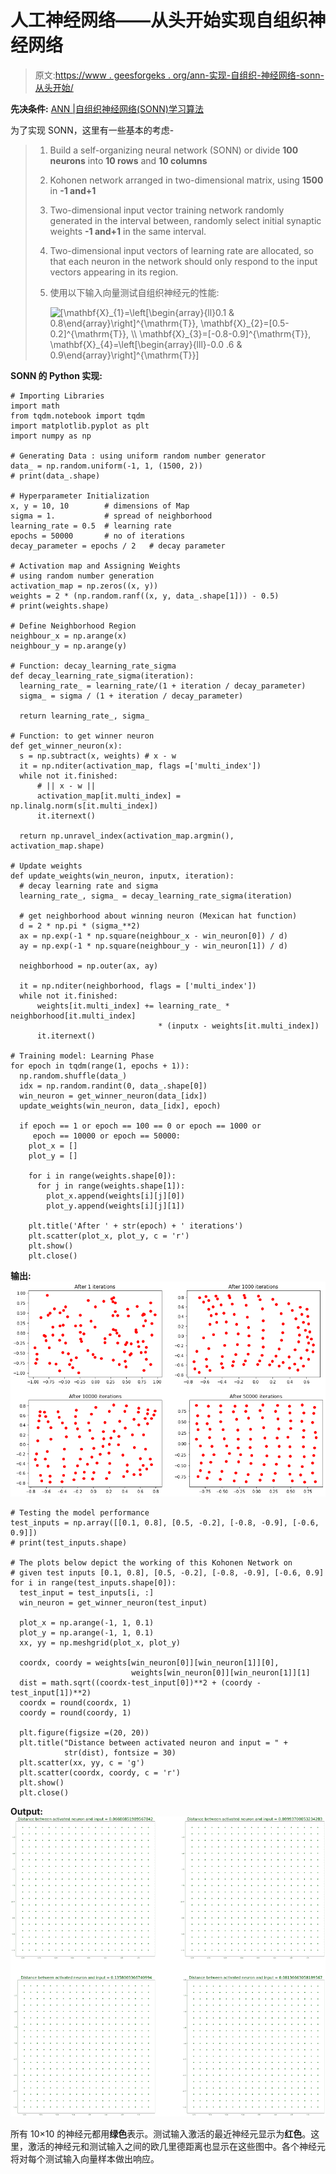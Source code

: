 # 人工神经网络——从头开始实现自组织神经网络

> 原文:[https://www . geesforgeks . org/ann-实现-自组织-神经网络-sonn-从头开始/](https://www.geeksforgeeks.org/ann-implementation-of-self-organizing-neural-network-sonn-from-scratch/)

**先决条件:** [ANN |自组织神经网络(SONN)学习算法](https://www.geeksforgeeks.org/ann-self-organizing-neural-network-sonn-learning-algorithm)

为了实现 SONN，这里有一些基本的考虑-

> 1.  Build a self-organizing neural network (SONN) or divide **100 neurons** into **10 rows** and **10 columns**
> 2.  Kohonen network arranged in two-dimensional matrix, using **1500** in **-1 and+1**
> 3.  Two-dimensional input vector training network randomly generated in the interval between, randomly select initial synaptic weights **-1 and+1** in the same interval.
> 4.  Two-dimensional input vectors of learning rate are allocated, so that each neuron in the network should only respond to the input vectors appearing in its region.
> 5.  使用以下输入向量测试自组织神经元的性能:
>     
>     ![\[$\mathbf{X}_{1}=\left[\begin{array}{ll}0.1 & 0.8\end{array}\right]^{\mathrm{T}}, \mathbf{X}_{2}=[0.5-0.2]^{\mathrm{T}}, \\ \mathbf{X}_{3}=[-0.8-0.9]^{\mathrm{T}}, \mathbf{X}_{4}=\left[\begin{array}{lll}-0.0 .6 & 0.9\end{array}\right]^{\mathrm{T}}$\]](img/e5680114aa290e75ffa7b06595cf05cf.png "Rendered by QuickLaTeX.com")

**SONN 的 Python 实现:**

```
# Importing Libraries 
import math
from tqdm.notebook import tqdm
import matplotlib.pyplot as plt
import numpy as np

# Generating Data : using uniform random number generator 
data_ = np.random.uniform(-1, 1, (1500, 2))
# print(data_.shape)

# Hyperparameter Initialization
x, y = 10, 10        # dimensions of Map
sigma = 1.           # spread of neighborhood
learning_rate = 0.5  # learning rate
epochs = 50000       # no of iterations
decay_parameter = epochs / 2   # decay parameter

# Activation map and Assigning Weights
# using random number generation 
activation_map = np.zeros((x, y))
weights = 2 * (np.random.ranf((x, y, data_.shape[1])) - 0.5)
# print(weights.shape)

# Define Neighborhood Region
neighbour_x = np.arange(x)
neighbour_y = np.arange(y)

# Function: decay_learning_rate_sigma
def decay_learning_rate_sigma(iteration):
  learning_rate_ = learning_rate/(1 + iteration / decay_parameter)
  sigma_ = sigma / (1 + iteration / decay_parameter)

  return learning_rate_, sigma_

# Function: to get winner neuron
def get_winner_neuron(x):
  s = np.subtract(x, weights) # x - w
  it = np.nditer(activation_map, flags =['multi_index'])
  while not it.finished:
      # || x - w ||
      activation_map[it.multi_index] = np.linalg.norm(s[it.multi_index])  
      it.iternext()

  return np.unravel_index(activation_map.argmin(), activation_map.shape)

# Update weights
def update_weights(win_neuron, inputx, iteration):
  # decay learning rate and sigma
  learning_rate_, sigma_ = decay_learning_rate_sigma(iteration)

  # get neighborhood about winning neuron (Mexican hat function)
  d = 2 * np.pi * (sigma_**2)
  ax = np.exp(-1 * np.square(neighbour_x - win_neuron[0]) / d)
  ay = np.exp(-1 * np.square(neighbour_y - win_neuron[1]) / d)

  neighborhood = np.outer(ax, ay)

  it = np.nditer(neighborhood, flags = ['multi_index'])
  while not it.finished:
      weights[it.multi_index] += learning_rate_ * neighborhood[it.multi_index]
                                 * (inputx - weights[it.multi_index])
      it.iternext()

# Training model: Learning Phase
for epoch in tqdm(range(1, epochs + 1)):
  np.random.shuffle(data_)
  idx = np.random.randint(0, data_.shape[0])
  win_neuron = get_winner_neuron(data_[idx])
  update_weights(win_neuron, data_[idx], epoch)

  if epoch == 1 or epoch == 100 == 0 or epoch == 1000 or 
     epoch == 10000 or epoch == 50000:
    plot_x = []
    plot_y = []

    for i in range(weights.shape[0]):
      for j in range(weights.shape[1]):
        plot_x.append(weights[i][j][0])
        plot_y.append(weights[i][j][1])

    plt.title('After ' + str(epoch) + ' iterations')
    plt.scatter(plot_x, plot_y, c = 'r')
    plt.show()
    plt.close()
```

**输出:**
![](img/6614a0bf117d760a2a4f932173cc221a.png)

```
# Testing the model performance
test_inputs = np.array([[0.1, 0.8], [0.5, -0.2], [-0.8, -0.9], [-0.6, 0.9]]) 
# print(test_inputs.shape) 

# The plots below depict the working of this Kohonen Network on 
# given test inputs [0.1, 0.8], [0.5, -0.2], [-0.8, -0.9], [-0.6, 0.9]
for i in range(test_inputs.shape[0]):
  test_input = test_inputs[i, :]
  win_neuron = get_winner_neuron(test_input)

  plot_x = np.arange(-1, 1, 0.1)
  plot_y = np.arange(-1, 1, 0.1)
  xx, yy = np.meshgrid(plot_x, plot_y)

  coordx, coordy = weights[win_neuron[0]][win_neuron[1]][0], 
                           weights[win_neuron[0]][win_neuron[1]][1]
  dist = math.sqrt((coordx-test_input[0])**2 + (coordy - test_input[1])**2)
  coordx = round(coordx, 1)
  coordy = round(coordy, 1)

  plt.figure(figsize =(20, 20))
  plt.title("Distance between activated neuron and input = " + 
            str(dist), fontsize = 30)
  plt.scatter(xx, yy, c = 'g')
  plt.scatter(coordx, coordy, c = 'r')
  plt.show()
  plt.close()
```

**Output:**![](img/f054318a41adc7e143186bfef9ca6c7f.png)

所有 10×10 的神经元都用**绿色**表示。测试输入激活的最近神经元显示为**红色**。这里，激活的神经元和测试输入之间的欧几里德距离也显示在这些图中。各个神经元将对每个测试输入向量样本做出响应。